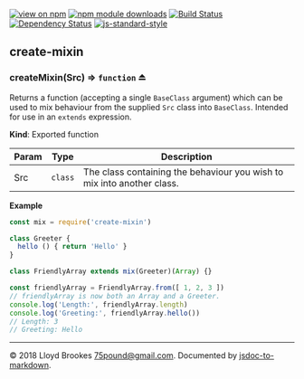 [![view on npm](https://img.shields.io/npm/v/create-mixin.svg)](https://www.npmjs.org/package/create-mixin)
[![npm module downloads](https://img.shields.io/npm/dt/create-mixin.svg)](https://www.npmjs.org/package/create-mixin)
[![Build Status](https://travis-ci.org/.svg?branch=master)](https://travis-ci.org/)
[![Dependency Status](https://david-dm.org/.svg)](https://david-dm.org/)
[![js-standard-style](https://img.shields.io/badge/code%20style-standard-brightgreen.svg)](https://github.com/feross/standard)

<a name="module_create-mixin"></a>

## create-mixin
<a name="exp_module_create-mixin--createMixin"></a>

### createMixin(Src) ⇒ <code>function</code> ⏏
Returns a function (accepting a single `BaseClass` argument) which can be used to mix behaviour from the supplied `Src` class into `BaseClass`. Intended for use in an `extends` expression.

**Kind**: Exported function  

| Param | Type | Description |
| --- | --- | --- |
| Src | <code>class</code> | The class containing the behaviour you wish to mix into another class. |

**Example**  
```js
const mix = require('create-mixin')

class Greeter {
  hello () { return 'Hello' }
}

class FriendlyArray extends mix(Greeter)(Array) {}

const friendlyArray = FriendlyArray.from([ 1, 2, 3 ])
// friendlyArray is now both an Array and a Greeter.
console.log('Length:', friendlyArray.length)
console.log('Greeting:', friendlyArray.hello())
// Length: 3
// Greeting: Hello
```

* * *

&copy; 2018 Lloyd Brookes <75pound@gmail.com>. Documented by [jsdoc-to-markdown](https://github.com/jsdoc2md/jsdoc-to-markdown).